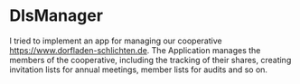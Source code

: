 # DlsManager

I tried to implement an app for managing our cooperative https://www.dorfladen-schlichten.de.
The Application manages the members of the cooperative, including the tracking of their shares, creating invitation lists for annual meetings, member lists for audits and so on.
